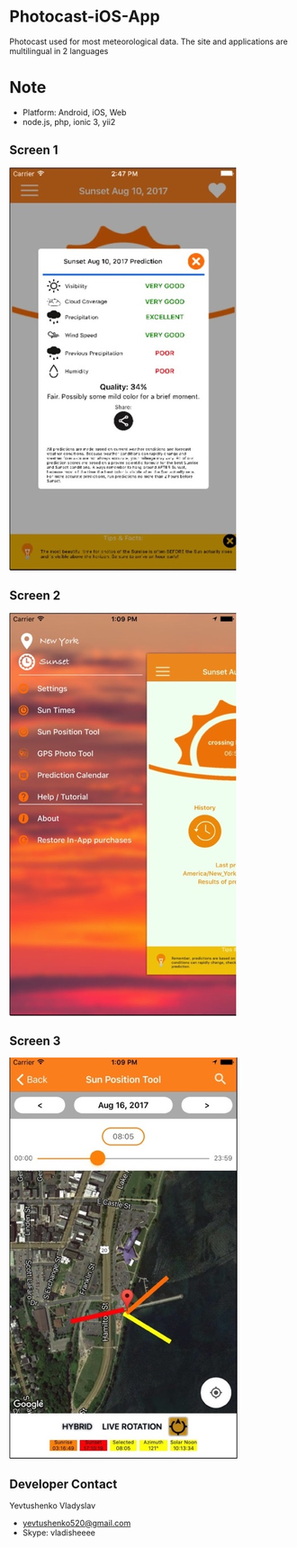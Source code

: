 # Photocast-iOS-App
Photocast used for most meteorological data.
The site and applications are multilingual in 2 languages

# Note
* Platform: Android, iOS, Web
* node.js, php, ionic 3, yii2

## Screen 1
![Image alt](https://github.com/appvilo/Photocast-iOS-App/blob/master/pictures/1.jpg)

## Screen 2 
![Image alt](https://github.com/appvilo/Photocast-iOS-App/blob/master/pictures/2.jpg)

## Screen 3
![Image alt](https://github.com/appvilo/Photocast-iOS-App/blob/master/pictures/3.jpg)


## Developer Contact
Yevtushenko Vladyslav

* yevtushenko520@gmail.com
* Skype: vladisheeee

